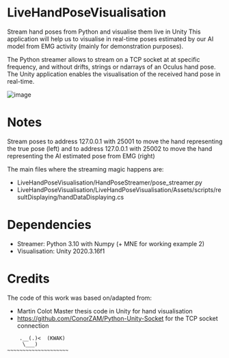 # LiveHandPoseVisualisation
Stream hand poses from Python and visualise them live in Unity
This application will help us to visualise in real-time poses estimated by our AI model from EMG activity (mainly for demonstration purposes).

The Python streamer allows to stream on a TCP socket at at specific frequency, and without drifts, strings or ndarrays of an Oculus hand pose.
The Unity application enables the visualisation of the received hand pose in real-time.

![image](https://drive.google.com/uc?export=view&id=1q9HsWYOo2QHuH8OHAyerCYtwBhIS9nn8)

# Notes
Stream poses to address 127.0.0.1 with 25001 to move the hand representing the true pose (left) and to address 127.0.0.1 with 25002 to move the hand representing the AI estimated pose from EMG  (right)

The main files where the streaming magic happens are:
  - LiveHandPoseVisualisation/HandPoseStreamer/pose_streamer.py
  - LiveHandPoseVisualisation/LiveHandPoseVisualisation/Assets/scripts/resultDisplaying/handDataDisplaying.cs

# Dependencies
  - Streamer: Python 3.10 with Numpy (+ MNE for working example 2)
  - Visualisation: Unity 2020.3.16f1

# Credits
The code of this work was based on/adapted from:
  - Martin Colot Master thesis code in Unity for hand visualisation
  - https://github.com/ConorZAM/Python-Unity-Socket for the TCP socket connection

```
    .__(.)<  (KWAK)
     \___)    
~~~~~~~~~~~~~~~~~~~~
```
